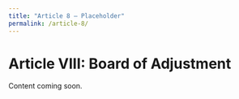 ```yaml
---
title: "Article 8 – Placeholder"
permalink: /article-8/
---
```


# Article VIII: Board of Adjustment

Content coming soon.
